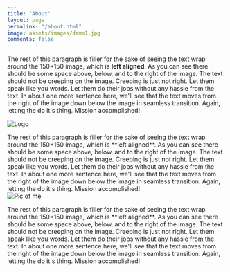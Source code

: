 ```yaml
---
title: "About"
layout: page
permalink: "/about.html"
image: assets/images/demo1.jpg
comments: false
---
```

The rest of this paragraph is filler for the sake of seeing the text wrap around the 150×150 image, which is **left aligned**. As you can see there should be some space above, below, and to the right of the image. The text should not be creeping on the image. Creeping is just not right. Let them speak like you words. Let them do their jobs without any hassle from the text. In about one more sentence here, we'll see that the text moves from the right of the image down below the image in seamless transition. Again, letting the do it's thing. Mission accomplished!
<p style="text-align:left;"><img src="{{ site.url }}{{ site.baseurl }}/assets/images/selfie3.jpg" alt="Logo"></p> The rest of this paragraph is filler for the sake of seeing the text wrap around the 150×150 image, which is **left aligned**. As you can see there should be some space above, below, and to the right of the image. The text should not be creeping on the image. Creeping is just not right. Let them speak like you words. Let them do their jobs without any hassle from the text. In about one more sentence here, we'll see that the text moves from the right of the image down below the image in seamless transition. Again, letting the do it's thing. Mission accomplished!

<!--Image container start-->
<div class="box">
  <img src="{{ site.url }}{{ site.baseurl }}/assets/images/selfie3.jpg" alt="Pic of me" float: left; margin: 5px;>
</div>
<!--Image container end-->
    
<!--Text container start-->
<div>
  <p> The rest of this paragraph is filler for the sake of seeing the text wrap around the 150×150 image, which is **left aligned**. As you can see there should be some space above, below, and to the right of the image. The text should not be creeping on the image. Creeping is just not right. Let them speak like you words. Let them do their jobs without any hassle from the text. In about one more sentence here, we'll see that the text moves from the right of the image down below the image in seamless transition. Again, letting the do it's thing. Mission accomplished! </p>
</div>
<!--Text container end->

![image-center]({{ site.url }}{{ site.baseurl }}/assets/images/image-alignment-580x300.jpg){: .align-center}


![image-center]({{ site.url }}{{ site.baseurl }}/assets/images/selfie3.jpg){: .align-center}

The image above happens to be **centered**.

![image-left]({{ site.url }}{{ site.baseurl }}/assets/images/selfie3.jpg){: .align-right} The rest of this paragraph is filler for the sake of seeing the text wrap around the 150×150 image, which is **left aligned**. As you can see there should be some space above, below, and to the right of the image. The text should not be creeping on the image. Creeping is just not right. Let them speak like you words. Let them do their jobs without any hassle from the text. In about one more sentence here, we'll see that the text moves from the right of the image down below the image in seamless transition. Again, letting the do it's thing. Mission accomplished!

![image-right]({{ site.url }}{{ site.baseurl }}/assets/images/selfie3.jpg){: .align-right}

And just when you thought we were done, we're going to do them all over again with captions!

<figure class="align-center">
  <img src="{{ site.url }}{{ site.baseurl }}/assets/images/selfie3.jpg" alt="">
  <figcaption>Look at 580 x 300 getting some love.</figcaption>
</figure> 



